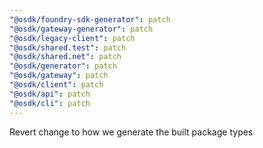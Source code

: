 ```yaml
---
"@osdk/foundry-sdk-generator": patch
"@osdk/gateway-generator": patch
"@osdk/legacy-client": patch
"@osdk/shared.test": patch
"@osdk/shared.net": patch
"@osdk/generator": patch
"@osdk/gateway": patch
"@osdk/client": patch
"@osdk/api": patch
"@osdk/cli": patch
---
```


Revert change to how we generate the built package types
